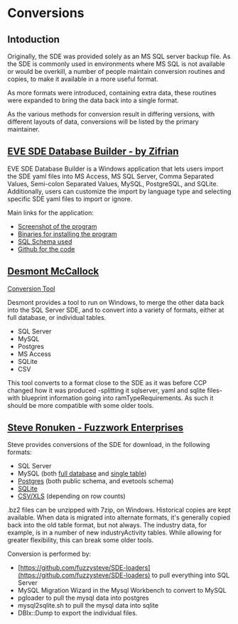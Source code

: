 # Conversions
## Intoduction

Originally, the SDE was provided solely as an MS SQL server backup file. As the SDE is commonly used in environments where MS SQL is not available or would be overkill, a number of people maintain conversion routines and copies, to make it available in a more useful format.

As more formats were introduced, containing extra data, these routines were expanded to bring the data back into a single format.

As the various methods for conversion result in differing versions, with different layouts of data, conversions will be listed by the primary maintainer.

## [EVE SDE Database Builder - by Zifrian](https://forums.eveonline.com/default.aspx?g=posts&t=500859)
EVE SDE Database Builder is a Windows application that lets users import the SDE yaml files into MS Access, MS SQL Server, Comma Separated Values, Semi-colon Separated Values, MySQL, PostgreSQL, and SQLite. Additionally, users can customize the import by language type and selecting specific SDE yaml files to import or ignore.

Main links for the application:
* [Screenshot of the program](http://i.imgur.com/iQIyUrw.png)
* [Binaries for installing the program](https://github.com/EVEIPH/EVE-SDE-Database-Builder/raw/master/Latest%20Files/EVE%20SDE%20Database%20Builder%20Install.zip)
* [SQL Schema used](https://github.com/EVEIPH/EVE-SDE-Database-Builder/blob/master/Latest%20Files/EVESDEDB_Schema.sql)
* [Github for the code](https://github.com/EVEIPH/EVE-SDE-Database-Builder)

## [Desmont McCallock](https://forums.eveonline.com/profile/Desmont%20McCallock)

[Conversion Tool](https://forums.eveonline.com/default.aspx?g=posts&m=6168357)

Desmont provides a tool to run on Windows, to merge the other data back into the SQL Server SDE, and to convert into a variety of formats, either at full database, or individual tables.

* SQL Server
* MySQL
* Postgres
* MS Access
* SQLite
* CSV

This tool converts to a format close to the SDE as it was before CCP changed how it was produced -splitting it sqlserver, yaml and sqlite files- with blueprint information going into ramTypeRequirements. As such it should be more compatible with some older tools.

## [Steve Ronuken - Fuzzwork Enterprises](https://www.fuzzwork.co.uk/dump/)

Steve provides conversions of the SDE for download, in the following formats:

* SQL Server
* MySQL (both [full database](https://www.fuzzwork.co.uk/dump/mysql-latest.tar.bz2) and [single table](https://www.fuzzwork.co.uk/dump/latest/))
* [Postgres](https://www.fuzzwork.co.uk/dump/postgres-latest.dmp.bz2) (both public schema, and evetools schema)
* [SQLite](https://www.fuzzwork.co.uk/dump/sqlite-latest.sqlite.bz2)
* [CSV/XLS](https://www.fuzzwork.co.uk/dump/latest/) (depending on row counts)

.bz2 files can be unzipped with 7zip, on Windows.
Historical copies are kept available. When data is migrated into alternate formats, it's generally copied back into the old table format, but not always. The industry data, for example, is in a number of new industryActivity tables. While allowing for greater flexibility, this can break some older tools.

Conversion is performed by:

* [https://github.com/fuzzysteve/SDE-loaders](https://github.com/fuzzysteve/SDE-loaders) to pull everything into SQL Server
* MySQL Migration Wizard in the Mysql Workbench to convert to MySQL
* pgloader to pull the mysql data into postgres
* mysql2sqlite.sh to pull the mysql data into sqlite
* DBIx::Dump to export the individual files.
